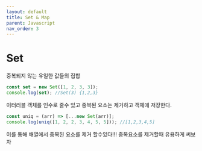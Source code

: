 ```yaml
---
layout: default
title: Set & Map
parent: Javascript
nav_order: 3
---
```


# Set

중복되지 않는 유일한 값들의 집합

```js
const set = new Set([1, 2, 3, 3]);
console.log(set); //Set(3) {1,2,3}
```

이터러블 객체를 인수로 줄수 있고 중복된 요소는 제거하고 객체에 저장한다.

```js
const uniq = (arr) => [...new Set(arr)];
console.log(uniq([1, 2, 2, 3, 4, 5, 5])); //[1,2,3,4,5]
```

이를 통해 배열에서 중복된 요소를 제거 할수있다!!! 중복요소를 제거할때 유용하게 써보자
